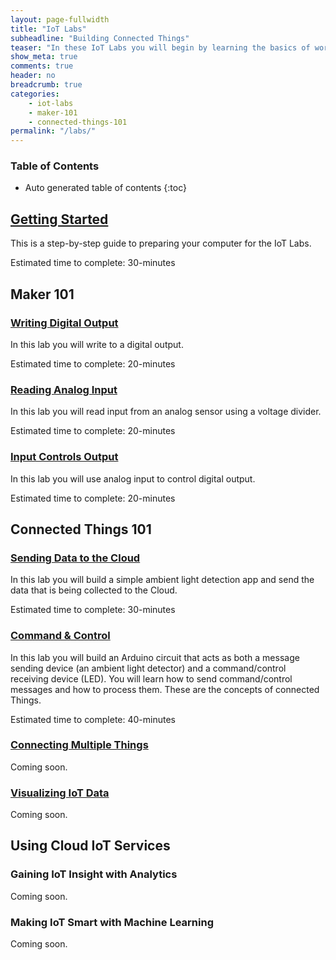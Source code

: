 ```yaml
---
layout: page-fullwidth
title: "IoT Labs"
subheadline: "Building Connected Things"
teaser: "In these IoT Labs you will begin by learning the basics of working with micro-controllers and sensors, and move on to connecting them to the Internet. You will learn how to leverage Cloud IoT services to collect data and control devices and use advanced services like machine learning and analytics to discover insights using your Things."
show_meta: true
comments: true
header: no
breadcrumb: true
categories:
    - iot-labs
    - maker-101
    - connected-things-101
permalink: "/labs/"
---
```


### Table of Contents
*  Auto generated table of contents
{:toc}

## [Getting Started][1]
This is a step-by-step guide to preparing your computer for the IoT Labs.

Estimated time to complete: 30-minutes

## Maker 101

### [Writing Digital Output][2]
In this lab you will write to a digital output.

Estimated time to complete: 20-minutes

### [Reading Analog Input][3]
In this lab you will read input from an analog sensor using a voltage divider.

Estimated time to complete: 20-minutes

### [Input Controls Output][4]
In this lab you will use analog input to control digital output.

Estimated time to complete: 20-minutes

## Connected Things 101

### [Sending Data to the Cloud][5]
In this lab you will build a simple ambient light detection app and send the data that is being collected to the Cloud.

Estimated time to complete: 30-minutes

### [Command &amp; Control][6]
In this lab you will build an Arduino circuit that acts as both a message sending device (an ambient light detector) and a command/control receiving device (LED). You will learn how to send command/control messages and how to process them. These are the concepts of connected Things.

Estimated time to complete: 40-minutes

### [Connecting Multiple Things][7]
Coming soon.

### [Visualizing IoT Data][8]
Coming soon.

## Using Cloud IoT Services

### Gaining IoT Insight with Analytics
Coming soon.

### Making IoT Smart with Machine Learning
Coming soon.

[1]: /labs/000/
[2]: /labs/001/
[3]: /labs/002/
[4]: /labs/003/
[5]: /labs/004/
[6]: /labs/005/
[7]: /labs/006/
[8]: /labs/007/